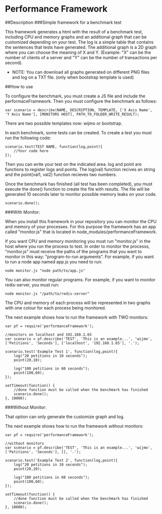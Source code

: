 Performance Framework
=====================

##Description
###Simple framework for a benchmark test

This framework generates a html with the result of a benchmark test, including CPU and memory graphs and an additional 
graph that can be customized depending on your test.
The log is a simple table that contains the sentences that tests have generated.
The additional graph is a 2D graph where you can choose the meaning of X and Y.
(Example: "X" can be the number of clients of a server and "Y" can be the number of transactions per second).
* NOTE: You can download all graphs generated on different PNG files and log on a TXT file. (only when bootstrap template is used)

##How to use

To configure the benchmark, you must create a JS file and include the performaceFramework. Then you must configure the
benchmark as follows:
```
var scenario = describe(NAME, DESCRIPTION, TEMPLATE, ['X Axis Name', 'Y Axis Name'], [MONITORS HOST], PATH_TO_FOLDER_WRITE_RESULT);
```
There are two possible templates now: wijmo or bootstrap.

In each benchmark, some tests can be created. To create a test you must run the following code:
```
scenario.test(TEST NAME, function(log,point){
    //Your code here
});
```
Then you can write your test on the indicated area. log and point are functions to register logs and points. The log(val)
function recives an string and the point(val1, val2) function recieves two numbers.

Once the benchmark has finished (all test has been completed), you must execute the done() function to create the file
with results. The file will be generated 10 seconds later to monitor possible memory leaks on your code.
```
scenario.done();
```

###With Monitor:

When you install this framework in your repository you can monitor the CPU and memory of your processes. For this purpose
the framework has an app called "monitor.js" that is located in node_modules/performanceFramework.

If you want CPU and memory monitoring you must run "monitor.js" in the host where you run the process to test. In order to
monitor the processs, "monitor.js" must receive the paths of the programs that you want to monitor in this way: "program-to-run 
arguments". For example, if you want to run a node app named app.js you need to run:
```
node monitor.js "node path/to/app.js"
```

You can also monitor regular programs. For example, if you want to monitor redis-server, you must run:
```
node monitor.js "/path/to/redis-server"
```

The CPU and memory of each process will be represented in two graphs with one colour for each process being monitored.

The next example shows how to run the framework with TWO monitors:
```
var pf = require('performanceFramework');

//monitors on localhost and 192.168.1.65
var scenario = pf.describe('TEST', 'This is an example...', 'wijmo', ['Petitions', 'Seconds'], ['localhost', '192.168.1.65'], '.'); 

scenario.test('Example Test 1', function(log,point){
    log("20 petitions in 10 seconds");
    point(20,10);
    
    log("100 petitions in 60 seconds");
    point(100,60);
});

setTimeout(function() {
    //done function must be called when the benchmark has finished
    scenario.done();
}, 10000); 
```

###Without Monitor:

That option can only generate the customize graph and log.

The next example shows how to run the framework without monitors:
```
var pf = require('performanceFramework');

//without monitors
var scenario = pf.describe('TEST', 'This is an example...', 'wijmo', ['Petitions', 'Seconds'], [], '.'); 

scenario.test('Example Test 2', function(log,point){
    log("20 petitions in 10 seconds");
    point(20,10);
    
    log("100 petitions in 60 seconds");
    point(100,60);
});

setTimeout(function() {
    //done function must be called when the benchmark has finished
    scenario.done();
}, 10000); 
```
